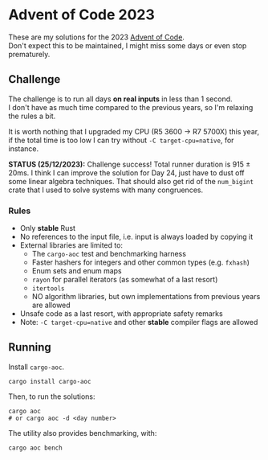 # Advent of Code 2023
These are my solutions for the 2023 [Advent of Code](https://adventofode.com/2023).  
Don't expect this to be maintained, I might miss some days or even stop prematurely.

## Challenge
The challenge is to run all days **on real inputs** in less than 1 second.  
I don't have as much time compared to the previous years, so I'm relaxing the rules a bit.

It is worth nothing that I upgraded my CPU (R5 3600 -> R7 5700X) this year, if the total 
time is too low I can try without `-C target-cpu=native`, for instance.

**STATUS (25/12/2023):** Challenge success! Total runner duration is 915 ± 20ms. I think I can improve the solution for Day 24, just have to 
dust off some linear algebra techniques. That should also get rid of the `num_bigint` crate that I used to solve systems with many congruences.

### Rules
* Only **stable** Rust
* No references to the input file, i.e. input is always loaded by copying it
* External libraries are limited to:
  + The `cargo-aoc` test and benchmarking harness
  + Faster hashers for integers and other common types (e.g. `fxhash`)
  + Enum sets and enum maps
  + `rayon` for parallel iterators (as somewhat of a last resort)
  + `itertools`
  + NO algorithm libraries, but own implementations from previous years are allowed
* Unsafe code as a last resort, with appropriate safety remarks
* Note: `-C target-cpu=native` and other **stable** compiler flags are allowed

## Running
Install `cargo-aoc`.  
```
cargo install cargo-aoc
```
Then, to run the solutions:  
```
cargo aoc 
# or cargo aoc -d <day number>
```

The utility also provides benchmarking, with:
```
cargo aoc bench
```
